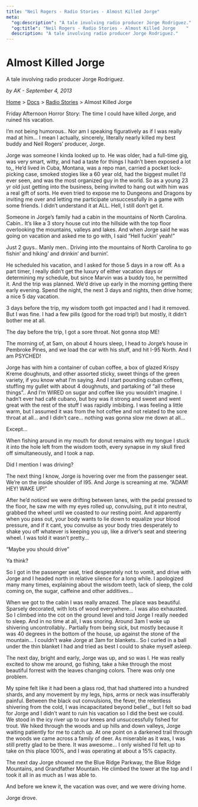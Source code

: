 ```yaml
---
title: "Neil Rogers - Radio Stories - Almost Killed Jorge"
meta:
  "og:description": "A tale involving radio producer Jorge Rodriguez."
  "og:title": "Neil Rogers - Radio Stories - Almost Killed Jorge    "
  description: "A tale involving radio producer Jorge Rodriguez."
---
```


# Almost Killed Jorge

A tale involving radio producer Jorge Rodriguez.

_by AK - September 4, 2013_

[Home](https://neilrogers.org/) > [Docs](https://neilrogers.org/docs) > [Radio Stories](https://neilrogers.org/docs/radio-stories) > Almost Killed Jorge

Friday Afternoon Horror Story: The time I could have killed Jorge, and ruined his vacation.

I’m not being humorous.. Nor am I speaking figuratively as if I was really mad at him… I mean I actually, sincerely, literally nearly killed my best buddy and Neil Rogers’ producer, Jorge.

Jorge was someone I kinda looked up to. He was older, had a full-time gig, was very smart, witty, and had a taste for things I hadn’t been exposed a lot to,, He’d lived in Cuba, Montana, was a repo man, carried a pocket lock-picking case, smoked stogies like a 60 year old, had the biggest mullet I’d ever seen, and was the most organized guy in the world. So as a young 23 yr old just getting into the business, being invited to hang out with him was a real gift of sorts. He even tried to expose me to Dungeons and Dragons by inviting me over and letting me participate unsuccessfully in a game with some friends. I didn’t understand it at ALL. Hell, I still don’t get it.

Someone in Jorge’s family had a cabin in the mountains of North Carolina. Cabin.. It’s like a 3 story house cut into the hillside with the top floor overlooking the mountains, valleys and lakes. And when Jorge said he was going on vacation and asked me to go with, I said “Hell fuckin’ yeah!”

Just 2 guys.. Manly men.. Driving into the mountains of North Carolina to go fishin’ and hiking’ and drinkin’ and burnin’.

He scheduled his vacation, and I asked for those 5 days in a row off. As a part timer, I really didn’t get the luxury of either vacation days or determining my schedule, but since Marvin was a buddy too, he permitted it. And the trip was planned. We’d drive up early in the morning getting there early evening. Spend the night, the next 3 days and nights, then drive home; a nice 5 day vacation.

3 days before the trip, my wisdom tooth got impacted and I had it removed. But I was fine. I had a few pills (good for the road trip!) but mostly, it didn’t bother me at all.

The day before the trip, I got a sore throat. Not gonna stop ME!

The morning of, at 5am, on about 4 hours sleep, I head to Jorge’s house in Pembroke Pines, and we load the car with his stuff, and hit I-95 North. And I am PSYCHED!

Jorge has with him a container of cuban coffee, a box of glazed Krispy Kreme doughnuts, and other assorted sticky, sweet things of the green variety, if you know what I’m saying. And I start pounding cuban coffees, stuffing my gullet with about 4 doughnuts, and partaking of “all these things”.. And I’m WIRED on sugar and coffee like you wouldn’t imagine. I hadn’t ever had café cubano, but boy was it strong and sweet and went great with the rest of the stuff I was rapidly imbibing. I was feeling a little warm, but I assumed it was from the hot coffee and not related to the sore throat at all… and I didn’t care… nothing was gonna slow me down at all…

Except…

When fishing around in my mouth for donut remains with my tongue I stuck it into the hole left from the wisdom tooth, every synapse in my skull fired off simultaneously, and I took a nap.

Did I mention I was driving?

The next thing I know, Jorge is hovering over me from the passenger seat. We’re on the inside shoulder of I95. And Jorge is screaming at me. “ADAM! HEY! WAKE UP!”

After he’d noticed we were drifting between lanes, with the pedal pressed to the floor, he saw me with my eyes rolled up, convulsing, put it into neutral, grabbed the wheel until we coasted to our resting point. And apparently when you pass out, your body wants to lie down to equalize your blood pressure, and if it cant, you convulse as your body tries desperately to shake you off whatever is keeping you up, like a driver’s seat and steering wheel. I was told it wasn’t pretty…

“Maybe you should drive”

Ya think?

So I got in the passenger seat, tried desperately not to vomit, and drive with Jorge and I headed north in relative silence for a long while. I apologized many many times, explaining about the wisdom teeth, lack of sleep, the cold coming on, the sugar, caffeine and other additives…

When we got to the cabin I was really amazed. The place was beautiful. Sparsely decorated, with lots of wood everywhere… I was also exhausted. So I climbed into the cot on the ground level and told Jorge I really needed to sleep. And in no time at all, I was snoring. Around 3am I woke up shivering uncontrollably.. Partially from being sick, but mostly because it was 40 degrees in the bottom of the house, up against the stone of the mountain… I couldn’t wake Jorge at 3am for blankets.. So I curled in a ball under the thin blanket I had and tried as best I could to shake myself asleep.

The next day, bright and early, Jorge was up, and so was I. He was really excited to show me around, go fishing, take a hike through the most beautiful forrest with the leaves changing colors. There was only one problem.

My spine felt like it had been a glass rod, that had shattered into a hundred shards, and any movement by my legs, hips, arms or neck was insufferably painful. Between the black out convulsions, the fever, the relentless shivering from the cold, I was incapacitated beyond belief.,, but I felt so bad for Jorge and I didn’t want to ruin his vacation so I did the best we could. We stood in the icy river up to our knees and unsuccessfully fished for trout. We hiked through the woods and up hills and down valleys, Jorge waiting patiently for me to catch up. At one point on a darkened trail through the woods we came across a family of deer. As miserable as it was, I was still pretty glad to be there. It was awesome… I only wished I’d felt up to take on this place 100%, and I was operating at about a 15% capacity.

The next day Jorge showed me the Blue Ridge Parkway, the Blue Ridge Mountains, and Grandfather Mountain. He climbed the tower at the top and I took it all in as much as I was able to.

And before we knew it, the vacation was over, and we were driving home.

Jorge drove.